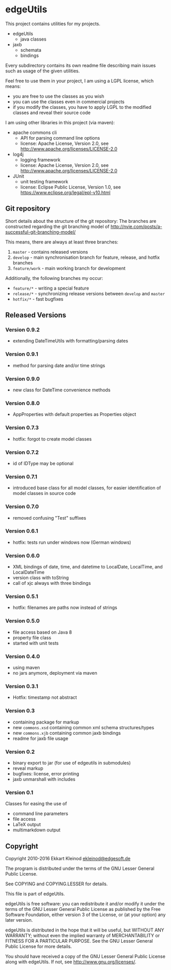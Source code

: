 # edgeUtils

This project contains utilities for my projects.

- edgeUtils
	- java classes
- jaxb
	- schemata
	- bindings

Every subdirectory contains its own readme file describing main issues such as usage of the given utilities.

Feel free to use them in your project, I am using a LGPL license, which means:

- you are free to use the classes as you wish
- you can use the classes even in commercial projects
- if you modify the classes, you have to apply LGPL to the modified classes and reveal their source code

I am using other libraries in this project (via maven):

- apache commons cli
	- API for parsing command line options
	- license: Apache License, Version 2.0, see http://www.apache.org/licenses/LICENSE-2.0
- log4j
	- logging framework
	- license: Apache License, Version 2.0, see http://www.apache.org/licenses/LICENSE-2.0
- JUnit
	- unit testing framework
	- license: Eclipse Public License, Version 1.0, see https://www.eclipse.org/legal/epl-v10.html



## Git repository

Short details about the structure of the git repository:
The branches are constructed regarding the git branching model of http://nvie.com/posts/a-successful-git-branching-model/

This means, there are always at least three branches:

1. `master` - contains released versions
2. `develop` - main synchronisation branch for feature, release, and hotfix branches
3. `feature/work` - main working branch for development

Additionally, the following branches my occur:

- `feature/*` - writing a special feature
- `release/*` - synchronizing release versions between `develop` and `master`
- `hotfix/*` - fast bugfixes

## Released Versions

### Version 0.9.2

- extending DateTimeUtils with formatting/parsing dates

### Version 0.9.1

- method for parsing date and/or time strings

### Version 0.9.0

- new class for DateTime convenience methods

### Version 0.8.0

- AppProperties with default properties as Properties object

### Version 0.7.3

- hotfix: forgot to create model classes

### Version 0.7.2

- id of IDType may be optional

### Version 0.7.1

- introduced base class for all model classes, for easier identification of model classes in source code

### Version 0.7.0

- removed confusing "Test" suffixes

### Version 0.6.1

- hotfix: tests run under windows now (German windows)

### Version 0.6.0

- XML bindings of date, time, and datetime to LocalDate, LocalTime, and LocalDateTime
- version class with toString
- call of xjc always with three bindings

### Version 0.5.1

- hotfix: filenames are paths now instead of strings

### Version 0.5.0

- file access based on Java 8
- property file class
- started with unit tests

### Version 0.4.0

- using maven
- no jars anymore, deployment via maven

### Version 0.3.1

- Hotfix: timestamp not abstract

### Version 0.3

- containing package for markup
- new `commons.xsd` containing common xml schema structures/types
- new `commons.xjb` containing common jaxb bindings
- readme for jaxb file usage

### Version 0.2

- binary export to jar (for use of edgeutils in submodules)
- reveal markup
- bugfixes: license, error printing
- jaxb unmarshall with includes

### Version 0.1

Classes for easing the use of

- command line parameters
- file access
- LaTeX output
- multimarkdown output

## Copyright

Copyright 2010-2016 Ekkart Kleinod <ekleinod@edgesoft.de>

The program is distributed under the terms of the GNU Lesser General Public License.

See COPYING and COPYING.LESSER for details.

This file is part of edgeUtils.

edgeUtils is free software: you can redistribute it and/or modify
it under the terms of the GNU Lesser General Public License as published by
the Free Software Foundation, either version 3 of the License, or
(at your option) any later version.

edgeUtils is distributed in the hope that it will be useful,
but WITHOUT ANY WARRANTY; without even the implied warranty of
MERCHANTABILITY or FITNESS FOR A PARTICULAR PURPOSE.  See the
GNU Lesser General Public License for more details.

You should have received a copy of the GNU Lesser General Public License
along with edgeUtils.  If not, see <http://www.gnu.org/licenses/>.

